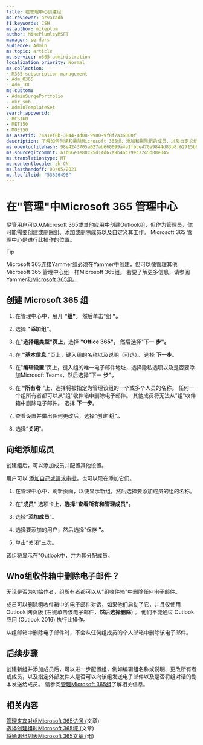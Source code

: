```yaml
---
title: 在管理中心创建组
ms.reviewer: arvaradh
f1.keywords: CSH
ms.author: mikeplum
author: MikePlumleyMSFT
manager: serdars
audience: Admin
ms.topic: article
ms.service: o365-administration
localization_priority: Normal
ms.collection:
- M365-subscription-management
- Adm_O365
- Adm_TOC
ms.custom:
- AdminSurgePortfolio
- okr_smb
- AdminTemplateSet
search.appverid:
- BCS160
- MET150
- MOE150
ms.assetid: 74a1ef8b-3844-4d08-9980-9f8f7a36000f
description: 了解如何创建和删除Microsoft 365组、添加和删除组的成员，以及自定义组的工作方式。
ms.openlocfilehash: 98e4243705a027ab660099a4a1fbce470a9844d83b8f62715b6c62d2dde9d207
ms.sourcegitcommit: a1b66e1e80c25d14d67a9b46c79ec7245d88e045
ms.translationtype: MT
ms.contentlocale: zh-CN
ms.lasthandoff: 08/05/2021
ms.locfileid: "53826498"
---
```

# <a name="create-a-group-in-the-microsoft-365-admin-center"></a>在"管理"中Microsoft 365 管理中心
  
尽管用户可以从Microsoft 365或其他应用中创建Outlook组，但作为管理员，你可能需要创建或删除组、添加或删除成员以及自定义其工作。 Microsoft 365 管理中心是进行此操作的位置。 

> [!TIP]
> Microsoft 365连接Yammer组必须在Yammer中创建，但可以像管理其他Microsoft 365 管理中心组一样Microsoft 365组。 若要了解更多信息，请参阅Yammer[和Microsoft 365组。](/yammer/manage-yammer-groups/yammer-and-office-365-groups) 

## <a name="create-a-microsoft-365-group"></a>创建 Microsoft 365 组

1. 在管理中心中，展开 **"组"，** 然后单击"组 **"。**

2. 选择 **"添加组"。**
  
3. 在"**选择组类型"页上**，选择 **"Office 365"，** 然后选择"下一 **步"。**

4. 在 **"基本信息** "页上，键入组的名称以及说明（可选）。 选择 **下一步**。
    
5. 在"**编辑设置**"页上，键入组的唯一电子邮件地址，选择隐私选项以及是否要添加Microsoft Teams，然后选择"下一 **步"。**
    
6. 在 **"所有者** "上，选择将被指定为管理该组的一个或多个人员的名称。 任何一个组所有者都可以从"组"收件箱中删除电子邮件。 其他成员将无法从"组"收件箱中删除电子邮件。 选择 **下一步**。
    
7. 查看设置并做出任何更改后，选择"创建 **组"。**

8. 选择“**关闭**”。
    
## <a name="add-members-to-the-group"></a>向组添加成员

创建组后，可以添加成员并配置其他设置。

用户可以 [添加自己或请求审批](https://support.microsoft.com/office/2e59e19c-b872-44c8-ae84-0acc4b79c45d)，也可以现在添加它们。

1. 在管理中心中，刷新页面，以便显示新组，然后选择要添加成员的组的名称。
    
2. 在"**成员"** 选项卡上，**选择"查看所有和管理成员"。**

3. 选择“**添加成员**”。
    
4. 选择要添加的用户，然后选择"保存 **"。**
    
5. 单击“关闭”三次。 
    
该组将显示在"Outlook中，并为其分配成员。

## <a name="who-can-delete-email-from-the-group-inbox"></a>Who组收件箱中删除电子邮件？

无论是否为初始作者，组所有者都可以从"组收件箱"中删除任何电子邮件。
  
成员可以删除组收件箱中的电子邮件对话，如果他们启动了它，并且仅使用Outlook 网页版 (右键单击该电子邮件，**然后选择删除**) 。 他们不能通过 Outlook 应用 (Outlook 2016) 执行此操作。
  
从组邮箱中删除电子邮件时，不会从任何组成员的个人邮箱中删除该电子邮件。

## <a name="next-steps"></a>后续步骤

创建新组并添加成员后，可以进一步配置组，例如编辑组名称或说明、更改所有者或成员，以及指定外部发件人是否可以向该组发送电子邮件以及是否将组对话的副本发送给成员。 请参阅[管理Microsoft 365组](manage-groups.md)了解相关信息。

## <a name="related-content"></a>相关内容

[管理来宾对组Microsoft 365访问 (](https://support.microsoft.com/office/bfc7a840-868f-4fd6-a390-f347bf51aff6)文章) \
[选择创建组时Microsoft 365域 (](../../solutions/choose-domain-to-create-groups.md)文章) \
[将通讯组列表Microsoft 365文章 (](../manage/upgrade-distribution-lists.md)组) 